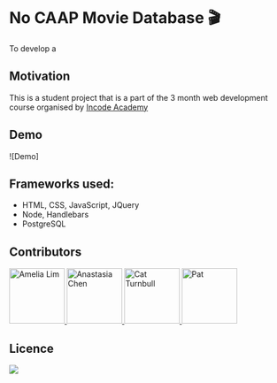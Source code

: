 #  No CAAP Movie Database :clapper:

To develop a 

## Motivation 
This is a student project that is a part of the 3 month web development course organised by [Incode Academy](https://www.inco.org.au/incode)

## Demo 
![Demo]

## Frameworks used:

- HTML, CSS, JavaScript, JQuery
- Node, Handlebars
- PostgreSQL

## Contributors 
<a href="https://github.com/AmeliaLim">
  <img src="https://github.com/AmeliaLim.png" alt="Amelia Lim" width="100"/>
</a>

<a href="https://github.com/hi-i-am-ana">
  <img src="https://github.com/hi-i-am-ana.png" alt="Anastasia Chen" width="100"/>
</a>

<a href="https://github.com/cattrn">
  <img src="https://github.com/cattrn.png" alt="Cat Turnbull" width="100"/>
</a>

<a href="https://github.com/patk">
  <img src="https://github.com/patk.png" alt="Pat" width="100"/>
</a>



## Licence 
![](https://img.shields.io/badge/cocoapods/l/:spec)
